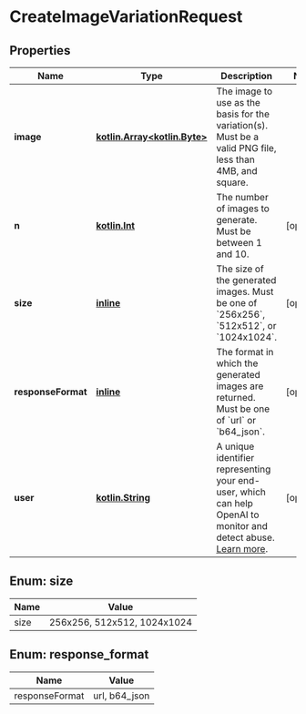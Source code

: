 # CreateImageVariationRequest

## Properties
Name | Type | Description | Notes
------------ | ------------- | ------------- | -------------
**image** | [**kotlin.Array&lt;kotlin.Byte&gt;**](kotlin.Array&lt;kotlin.Byte&gt;.md) | The image to use as the basis for the variation(s). Must be a valid PNG file, less than 4MB, and square. | 
**n** | [**kotlin.Int**](.md) | The number of images to generate. Must be between 1 and 10. |  [optional]
**size** | [**inline**](#SizeEnum) | The size of the generated images. Must be one of &#x60;256x256&#x60;, &#x60;512x512&#x60;, or &#x60;1024x1024&#x60;. |  [optional]
**responseFormat** | [**inline**](#ResponseFormatEnum) | The format in which the generated images are returned. Must be one of &#x60;url&#x60; or &#x60;b64_json&#x60;. |  [optional]
**user** | [**kotlin.String**](.md) | A unique identifier representing your end-user, which can help OpenAI to monitor and detect abuse. [Learn more](/docs/guides/safety-best-practices/end-user-ids).  |  [optional]

<a name="SizeEnum"></a>
## Enum: size
Name | Value
---- | -----
size | 256x256, 512x512, 1024x1024

<a name="ResponseFormatEnum"></a>
## Enum: response_format
Name | Value
---- | -----
responseFormat | url, b64_json
